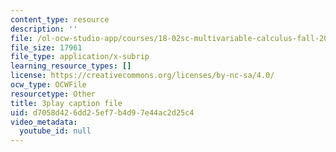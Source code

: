 ```yaml
---
content_type: resource
description: ''
file: /ol-ocw-studio-app/courses/18-02sc-multivariable-calculus-fall-2010/d7058d426dd25ef7b4d97e44ac2d25c4_jAwWnppdcBE.vtt
file_size: 17961
file_type: application/x-subrip
learning_resource_types: []
license: https://creativecommons.org/licenses/by-nc-sa/4.0/
ocw_type: OCWFile
resourcetype: Other
title: 3play caption file
uid: d7058d42-6dd2-5ef7-b4d9-7e44ac2d25c4
video_metadata:
  youtube_id: null
---
```

